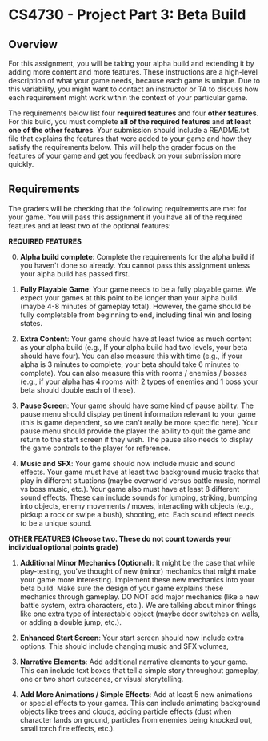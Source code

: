 CS4730 - Project Part 3: Beta Build
===============================

<a name="background"></a>Overview
---------------------------------------

For this assignment, you will be taking your alpha build and extending it by adding more content and more features. These instructions are a high-level description of what your game needs, because each game is unique. Due to this variability, you might want to contact an instructor or TA to discuss how each requirement might work within the context of your particular game.

The requirements below list four **required features** and four **other features**. For this build, you must complete **all of the required features** and **at least one of the other features**. Your submission should include a README.txt file that explains the features that were added to your game and how they satisfy the requirements below. This will help the grader focus on the features of your game and get you feedback on your submission more quickly.



<a name="required"></a>Requirements
---------------------------------------


The graders will be checking that the following requirements are met for your game. You will pass this assignment if you have all of the required features and at least two of the optional features:

**REQUIRED FEATURES**

0. **Alpha build complete**: Complete the requirements for the alpha build if you haven't done so already. You cannot pass this assignment unless your alpha build has passed first.

1. **Fully Playable Game**: Your game needs to be a fully playable game. We expect your games at this point to be longer than your alpha build (maybe 4-8 minutes of gameplay total). However, the game should be fully completable from beginning to end, including final win and losing states. 

2. **Extra Content**: Your game should have at least twice as much content as your alpha build (e.g., If your alpha build had two levels, your beta should have four). You can also measure this with time (e.g., if your alpha is 3 minutes to complete, your beta should take 6 minutes to complete). You can also measure this with rooms / enemies / bosses (e.g., if your alpha has 4 rooms with 2 types of enemies and 1 boss your beta should double each of these).

3. **Pause Screen**: Your game should have some kind of pause ability. The pause menu should display pertinent information relevant to your game (this is game dependent, so we can't really be more specific here). Your pause menu should provide the player the ability to quit the game and return to the start screen if they wish. The pause also needs to display the game controls to the player for reference.

4. **Music and SFX**: Your game should now include music and sound effects. Your game must have at least two background music tracks that play in different situations (maybe overworld versus battle music, normal vs boss music, etc.). Your game also must have at least 8 different sound effects. These can include sounds for jumping, striking, bumping into objects, enemy movements / moves, interacting with objects (e.g., pickup a rock or swipe a bush), shooting, etc. Each sound effect needs to be a unique sound.


**OTHER FEATURES (Choose two. These do not count towards your individual optional points grade)**

1. **Additional Minor Mechanics (Optional)**: It might be the case that while play-testing, you've thought of new (minor) mechanics that might make your game more interesting. Implement these new mechanics into your beta build. Make sure the design of your game explains these mechanics through gameplay. DO NOT add major mechanics (like a new battle system, extra characters, etc.). We are talking about minor things like one extra type of interactable object (maybe door switches on walls, or adding a double jump, etc.).

2. **Enhanced Start Screen**: Your start screen should now include extra options. This should include changing music and SFX volumes, 

3. **Narrative Elements**: Add additional narrative elements to your game. This can include text boxes that tell a simple story throughout gameplay, one or two short cutscenes, or visual storytelling.

4. **Add More Animations / Simple Effects**: Add at least 5 new animations or special effects to your games. This can include animating background objects like trees and clouds, adding particle effects (dust when character lands on ground, particles from enemies being knocked out, small torch fire effects, etc.).


